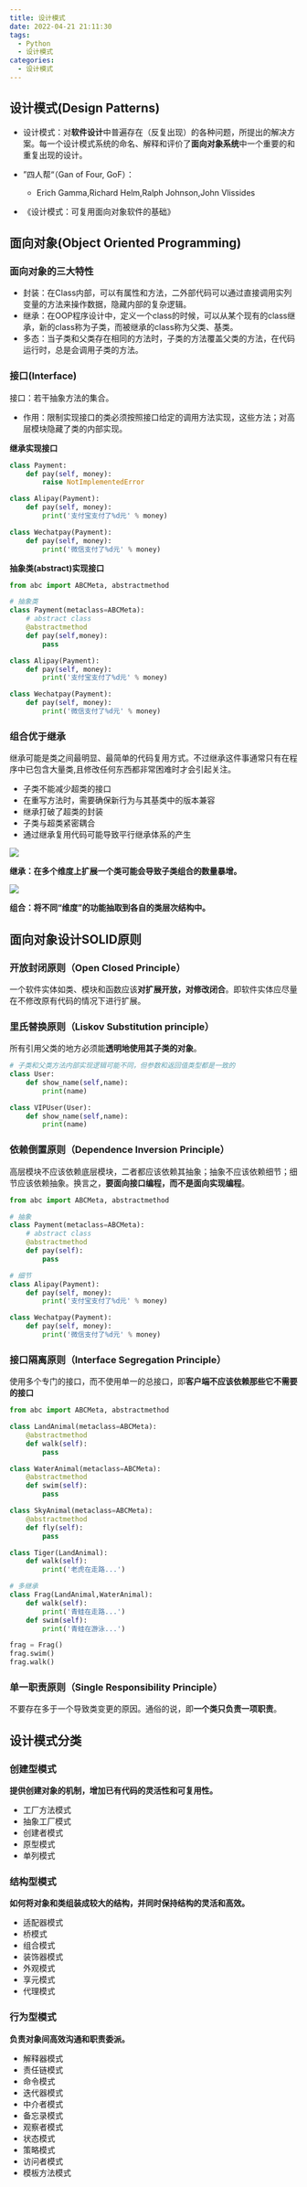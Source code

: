 ```yaml
---
title: 设计模式
date: 2022-04-21 21:11:30
tags:
  - Python
  - 设计模式
categories:
  - 设计模式
---
```


## 设计模式(Design Patterns)

- 设计模式：对**软件设计**中普遍存在（反复出现）的各种问题，所提出的解决方案。每一个设计模式系统的命名、解释和评价了**面向对象系统**中一个重要的和重复出现的设计。
- ”四人帮“（Gan of Four, GoF）：
  - Erich Gamma,Richard Helm,Ralph Johnson,John Vlissides

- 《设计模式：可复用面向对象软件的基础》

  

## 面向对象(Object Oriented Programming)

### 面向对象的三大特性

- 封装：在Class内部，可以有属性和方法，二外部代码可以通过直接调用实列变量的方法来操作数据，隐藏内部的复杂逻辑。
- 继承：在OOP程序设计中，定义一个class的时候，可以从某个现有的class继承，新的class称为子类，而被继承的class称为父类、基类。
- 多态：当子类和父类存在相同的方法时，子类的方法覆盖父类的方法，在代码运行时，总是会调用子类的方法。

### 接口(Interface)

接口：若干抽象方法的集合。

- 作用：限制实现接口的类必须按照接口给定的调用方法实现，这些方法；对高层模块隐藏了类的内部实现。

**继承实现接口**

```python
class Payment:
    def pay(self, money):
        raise NotImplementedError

class Alipay(Payment):
    def pay(self, money):
        print('支付宝支付了%d元' % money)

class Wechatpay(Payment):
    def pay(self, money):
        print('微信支付了%d元' % money)
```

**抽象类(abstract)实现接口**

```python
from abc import ABCMeta, abstractmethod

# 抽象类
class Payment(metaclass=ABCMeta):
    # abstract class 
    @abstractmethod
    def pay(self,money):
        pass

class Alipay(Payment):
    def pay(self, money):
        print('支付宝支付了%d元' % money)

class Wechatpay(Payment):
    def pay(self, money):
        print('微信支付了%d元' % money)
```

### 组合优于继承

继承可能是类之间最明显、最简单的代码复用方式。不过继承这件事通常只有在程序中已包含大量类,且修改任何东西都非常困难时才会引起关注。

- 子类不能减少超类的接口
- 在重写方法时，需要确保新行为与其基类中的版本兼容
- 继承打破了超类的封装
- 子类与超类紧密耦合
- 通过继承复用代码可能导致平行继承体系的产生

![](imgs/combination_inherit.png)

**继承：在多个维度上扩展一个类可能会导致子类组合的数量暴增。**

![](imgs/combination_inherit2.png)

**组合：将不同“维度”的功能抽取到各自的类层次结构中。**



## 面向对象设计SOLID原则

### 开放封闭原则（Open Closed Principle）

一个软件实体如类、模块和函数应该**对扩展开放，对修改闭合**。即软件实体应尽量在不修改原有代码的情况下进行扩展。

### 里氏替换原则（Liskov Substitution principle）

所有引用父类的地方必须能**透明地使用其子类的对象**。

```python
# 子类和父类方法内部实现逻辑可能不同，但参数和返回值类型都是一致的
class User:
    def show_name(self,name):
        print(name)

class VIPUser(User):
    def show_name(self,name):
        print(name)
```



### 依赖倒置原则（Dependence Inversion Principle）

高层模块不应该依赖底层模块，二者都应该依赖其抽象；抽象不应该依赖细节；细节应该依赖抽象。换言之，**要面向接口编程，而不是面向实现编程**。

```python
from abc import ABCMeta, abstractmethod

# 抽象
class Payment(metaclass=ABCMeta):
    # abstract class 
    @abstractmethod
    def pay(self):
        pass

# 细节
class Alipay(Payment):
    def pay(self, money):
        print('支付宝支付了%d元' % money)

class Wechatpay(Payment):
    def pay(self, money):
        print('微信支付了%d元' % money)
```

### 接口隔离原则（Interface Segregation Principle）

使用多个专门的接口，而不使用单一的总接口，即**客户端不应该依赖那些它不需要的接口**

```python
from abc import ABCMeta, abstractmethod

class LandAnimal(metaclass=ABCMeta):
    @abstractmethod
    def walk(self):
        pass

class WaterAnimal(metaclass=ABCMeta):
    @abstractmethod
    def swim(self):
        pass

class SkyAnimal(metaclass=ABCMeta):
    @abstractmethod
    def fly(self):
        pass

class Tiger(LandAnimal):
    def walk(self):
        print('老虎在走路...')

# 多继承
class Frag(LandAnimal,WaterAnimal):
    def walk(self):
        print('青蛙在走路...')
    def swim(self):
        print('青蛙在游泳...')

frag = Frag()
frag.swim()
frag.walk()
```



### 单一职责原则（Single Responsibility Principle）

不要存在多于一个导致类变更的原因。通俗的说，即**一个类只负责一项职责**。



## 设计模式分类

### 创建型模式

**提供创建对象的机制，增加已有代码的灵活性和可复用性。**

- 工厂方法模式
- 抽象工厂模式
- 创建者模式
- 原型模式
- 单列模式

### 结构型模式

**如何将对象和类组装成较大的结构，并同时保持结构的灵活和高效。**

- 适配器模式
- 桥模式
- 组合模式
- 装饰器模式
- 外观模式
- 享元模式
- 代理模式

### 行为型模式

**负责对象间高效沟通和职责委派。**

- 解释器模式
- 责任链模式
- 命令模式
- 迭代器模式
- 中介者模式
- 备忘录模式
- 观察者模式
- 状态模式
- 策略模式
- 访问者模式
- 模板方法模式
